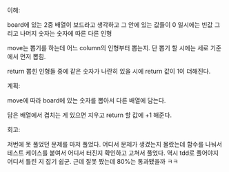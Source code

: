 이해:

board에 있는 2중 배열이 보드라고 생각하고 그 안에 있는 값들이 0 일시에는 빈값 그리고 나머지 숫자는 숫자에 따른 다른 인형

move는 뽑기를 하는데 어느 column의 인형부터 뽑는지. 단 뽑기 할 시에는 세로 기준에서 먼저 뽑힘.

return 뽑힌 인형들 중에 같은 숫자가 나란히 있을 시에 return 값이 1이 더해진다.

계획:

move에 따라 board에 있는 숫자를 뽑아서 다른 배열에 담는다.

담은 배열에서 겹치는 게 있으면 지우고 return 할 값에 +1 해준다.

회고:

저번에 못 풀었던 문제를 마저 풀었다. 어디서 문제가 생겼는지 몰랐는데  함수를 나눠서 테스트 케이스를 붙여서 어디서 터진지 확인하고 고쳐서 풀었다. 역시 tdd로 풀어야지 어디서 틀린 지 잡기 쉽군. 근데 잘못 짰는데 80%는 통과됐을까 ㅋㅋ